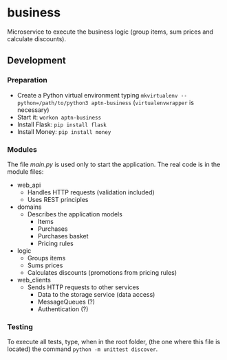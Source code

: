 # business

Microservice to execute the business logic (group items, sum prices and calculate discounts).

## Development

### Preparation

- Create a Python virtual environment typing `mkvirtualenv --python=/path/to/python3 aptn-business` (`virtualenvwrapper` is necessary)
- Start it: `workon aptn-business`
- Install Flask: `pip install flask`
- Install Money: `pip install money`

### Modules

The file *main.py* is used only to start the application. The real code is in the module files:

- web_api
    - Handles HTTP requests (validation included)
    - Uses REST principles
- domains
    - Describes the application models
        - Items
        - Purchases
        - Purchases basket
        - Pricing rules
- logic
    - Groups items
    - Sums prices
    - Calculates discounts (promotions from pricing rules)
- web_clients
    - Sends HTTP requests to other services
        - Data to the storage service (data access)
        - MessageQueues (?)
        - Authentication (?)

### Testing

To execute all tests, type, when in the root folder, (the one where this file is located) the command `python -m unittest discover`.